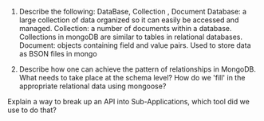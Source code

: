 1. Describe the following: DataBase, Collection , Document
Database: a large collection of data organized so it can easily be accessed and managed.
Collection: a number of documents within a database. Collections in mongoDB are similar to tables in relational databases.
Document: objects containing field and value pairs. Used to store data as BSON files in mongo

2. Describe how one can achieve the pattern of relationships in MongoDB. What needs to take place at 
the schema level? How do we 'fill' in the appropriate relational data using mongoose?




Explain a way to break up an API into Sub-Applications, which tool did we use to do that?